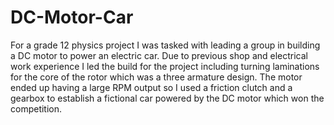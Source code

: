 # DC-Motor-Car
For a grade 12 physics project I was tasked with leading a group in building a DC motor to power an electric car. Due to previous shop and electrical work experience I led the build for the project including turning laminations for the core of the rotor which was a three armature design. The motor ended up having a large RPM output so I used a friction clutch and a gearbox to establish a fictional car powered by the DC motor which won the competition. 

